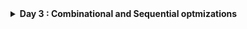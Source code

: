 <details>
  <Summary><strong> Day 3 : Combinational and Sequential optmizations</strong></summary>

## Contents
1. [Introduction to Optimisations](#1-introduction-to-optimisations)
2. [Combinational Logic Optimisation Lab 06](#2-combinational-logic-optimisation-lab-06)
3. [Sequential Logic Optimisation Lab 07](#3-sequential-logic-optimisation-lab-07)
4. [Sequential Optimisations for Unused Outputs](#4-sequential-optimisations-for-unused-outputs)


## 1. Introduction to Optimisations
### Combinational Logic Optimisations
- Combinational logic optimisation focuses on refining logic circuits to achieve a more efficient design in terms of area and power.
#### Key techniques include:
- <strong> Constant Propagation:</strong> Directly simplifying logic paths when input constants are known.
  ```bash
    Example:
    Y = ((A·B) + C)'
    If A = 0 → Y = (0 + C)' = C'
  ```
  
- <strong> Boolean Optimisation:</strong> Using formal methods like:
    - K-Map (Karnaugh Map)
    - Quine-McCluskey Algorithm
  to minimize Boolean expressions and reduce gate count.
  ```bash
    Example: 
    assign y = a ? (b ? c : (c ? a : 0)) : (!c);
    Optimized expression: y = a ⊕ c
  ```

### Sequential Logic Optimisations
- <strong> Basic</strong>
  - Sequential Constant Propogation : Propagates known constant values through flip-flops during synthesis.
  
- <strong> Advanced</strong>
  - State Optimization : Minimizes the number of states in Finite State Machines (FSMs), reducing area and transition overhead.
  - Retiming : Relocates registers across combinational logic boundaries to balance path delays and improve overall timing performance.
  - Sequential Logic Cloning : Duplicates logic paths in floorplan-aware synthesis to meet timing constraints and reduce routing congestion.

## 2. Combinational Logic Optimisation Lab 06
### Optimisation 1
![Alt Text](images/opt_check1_verilog.png)
![Alt Text](images/opt_check1.png)

```bash
yosys
read_liberty -lib ../lib/sky130_fd_sc_hd__tt_025C_1v80.lib
read_verilog opt_check.v 
synth -top opt_check
opt_clean -purge # to remove unused or redundant logic 
abc -liberty ../lib/sky130_fd_sc_hd__tt_025C_1v80.lib
show
```

![Alt Text](images/opt_check1_synth.png)

### Optimisation 2
![Alt Text](images/opt_check2_verilog.png)
![Alt Text](images/opt_check2.png)

```bash
yosys
read_liberty -lib ../lib/sky130_fd_sc_hd__tt_025C_1v80.lib
read_verilog opt_check2.v 
synth -top opt_check2
opt_clean -purge # to remove unused or redundant logic 
abc -liberty ../lib/sky130_fd_sc_hd__tt_025C_1v80.lib
show
```

![Alt Text](images/opt_check2_synth.png)

### Optimisation 3
![Alt Text](images/opt_check3_verilog.png)
![Alt Text](images/opt_check3.png)

```bash
yosys
read_liberty -lib ../lib/sky130_fd_sc_hd__tt_025C_1v80.lib
read_verilog opt_check3.v 
synth -top opt_check3
opt_clean -purge # to remove unused or redundant logic 
abc -liberty ../lib/sky130_fd_sc_hd__tt_025C_1v80.lib
show
```

![Alt Text](images/opt_check3_synth.png)

### Optimisation 4
![Alt Text](images/opt_check4_verilog.png)
![Alt Text](images/opt_check4.png)


```bash
yosys
read_liberty -lib ../lib/sky130_fd_sc_hd__tt_025C_1v80.lib
read_verilog opt_check4.v 
synth -top opt_check4
opt_clean -purge # to remove unused or redundant logic 
abc -liberty ../lib/sky130_fd_sc_hd__tt_025C_1v80.lib
show
```

![Alt Text](images/opt_check4_synth.png)

### Optimisation 5
![Alt Text](images/mm_opt_verilog.png)
![Alt Text](images/mm_opt.png)


```bash
yosys
read_liberty -lib ../lib/sky130_fd_sc_hd__tt_025C_1v80.lib
read_verilog opt_check5.v 
synth -top opt_check5
opt_clean -purge # to remove unused or redundant logic 
abc -liberty ../lib/sky130_fd_sc_hd__tt_025C_1v80.lib
show
```

![Alt Text](images/mm_opt_synth.png)

![Alt Text](images/opt_check5_synth.png)

### Optimisation 6
![Alt Text](images/mm_opt2_verilog.png)
![Alt Text](images/mm_opt2.png)


```bash
yosys
read_liberty -lib ../lib/sky130_fd_sc_hd__tt_025C_1v80.lib
read_verilog opt_check5.v 
synth -top opt_check5
opt_clean -purge # to remove unused or redundant logic 
abc -liberty ../lib/sky130_fd_sc_hd__tt_025C_1v80.lib
show
```

![Alt Text](images/mm_opt2_synth.png)

## 3. Sequential Logic Optimisation Lab 07
### Optimisation 1
![Alt Text](images/dff_const1_v.png)
#### Simulation for ```dff_const1.v```
```bash
iverilog dff_const1.v
./a.out
gtkwave tb_dff_const1.vcd
```

![Alt Text](images/dff_const1_sim.png)
#### Synthesis
```bash
read_liberty -lib ../lib/sky130_fd_sc_hd__tt_025C_1v80.lib
read_verilog dff_const1.v
synth -top dff_const1
dfflibmap -liberty  ../lib/sky130_fd_sc_hd__tt_025C_1v80.lib
abc -liberty ../lib/sky130_fd_sc_hd__tt_025C_1v80.lib 
show
```

![Alt Text](images/dff_const1_synth1.png)
![Alt Text](images/dff_const1_synth.png)
### Optimisation 2
#### Simulation for ```dff_const2.v```
```bash
iverilog dff_const2.v
./a.out
gtkwave tb_dff_const2.vcd
```

![Alt Text](images/dff_const2_v.png)
![Alt Text](images/dff_const2_sim.png)
#### Synthesis
```bash
read_liberty -lib ../lib/sky130_fd_sc_hd__tt_025C_1v80.lib
read_verilog dff_const2.v
synth -top dff_const2
dfflibmap -liberty  ../lib/sky130_fd_sc_hd__tt_025C_1v80.lib
abc -liberty ../lib/sky130_fd_sc_hd__tt_025C_1v80.lib 
show
```

![Alt Text](images/dff_const2_synth1.png)
![Alt Text](images/dff_const2_synth.png)
### Optimisation 3
#### Simulation for ```dff_const3.v```
```bash
iverilog dff_const3.v
./a.out
gtkwave tb_dff_const3.vcd
```

![Alt Text](images/dff_const3_v.png)
![Alt Text](images/dff_const3_opt.png)
![Alt Text](images/dff_const3_sim.png)
#### Synthesis
```bash
read_liberty -lib ../lib/sky130_fd_sc_hd__tt_025C_1v80.lib
read_verilog dff_const3.v
synth -top dff_const3
dfflibmap -liberty  ../lib/sky130_fd_sc_hd__tt_025C_1v80.lib
abc -liberty ../lib/sky130_fd_sc_hd__tt_025C_1v80.lib 
show
```
![Alt Text](images/dff_const3_synth1.png)
![Alt Text](images/dff_const3_synth.png)

### Optimisation 4
#### Simulation for ```dff_const1.v```
```bash
iverilog dff_const4.v
./a.out
gtkwave tb_dff_const4.vcd
```

![Alt Text](images/dff_const4_v.png)
![Alt Text](images/dff_const4_sim.png)
#### Synthesis
```bash
read_liberty -lib ../lib/sky130_fd_sc_hd__tt_025C_1v80.lib
read_verilog dff_const4.v
synth -top dff_const4
dfflibmap -liberty  ../lib/sky130_fd_sc_hd__tt_025C_1v80.lib
abc -liberty ../lib/sky130_fd_sc_hd__tt_025C_1v80.lib 
show
```
![Alt Text](images/dff_const4_synth1.png)
![Alt Text](images/dff_const4_synth.png)

### Optimisation 5
#### Simulation for ```dff_const1.v```
```bash
iverilog dff_const5.v
./a.out
gtkwave tb_dff_const5.vcd
```

![Alt Text](images/dff_const5_v.png)
![Alt Text](images/dff_const5_sim.png)
#### Synthesis
```bash
read_liberty -lib ../lib/sky130_fd_sc_hd__tt_025C_1v80.lib
read_verilog dff_const5.v
synth -top dff_const5
dfflibmap -liberty  ../lib/sky130_fd_sc_hd__tt_025C_1v80.lib
abc -liberty ../lib/sky130_fd_sc_hd__tt_025C_1v80.lib 
show
```
![Alt Text](images/dff_const5_synth1.png)
![Alt Text](images/dff_const5_synth.png)

## 4. Sequential Optimisations for Unused Outputs
### Design : ```counter_opt.v```
![Alt Text](images/counter_opt_v.png)

#### Synthesis
```bash
read_liberty -lib ../lib/sky130_fd_sc_hd__tt_025C_1v80.lib
read_verilog counter_opt.v.v
synth -top counter_opt
dfflibmap -liberty  ../lib/sky130_fd_sc_hd__tt_025C_1v80.lib
abc -liberty ../lib/sky130_fd_sc_hd__tt_025C_1v80.lib 
show
```
![Alt Text](images/counter_opt_synth1.png)
![Alt Text](images/counter_opt_synth.png)

### Design : ```counter_opt2.v```
![Alt Text](images/counter_opt2_v.png)
![Alt Text](images/counter_opt2.png)

#### Synthesis
```bash
read_liberty -lib ../lib/sky130_fd_sc_hd__tt_025C_1v80.lib
read_verilog counter_opt2.v.v
synth -top counter_opt
dfflibmap -liberty  ../lib/sky130_fd_sc_hd__tt_025C_1v80.lib
abc -liberty ../lib/sky130_fd_sc_hd__tt_025C_1v80.lib 
show
```
![Alt Text](images/counter_opt2_synth1.png)
![Alt Text](images/counter_opt2_synth.png)

